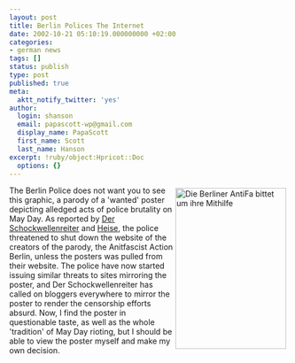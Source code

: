 ```yaml
---
layout: post
title: Berlin Polices The Internet
date: 2002-10-21 05:10:19.000000000 +02:00
categories:
- german news
tags: []
status: publish
type: post
published: true
meta:
  aktt_notify_twitter: 'yes'
author:
  login: shanson
  email: papascott-wp@gmail.com
  display_name: PapaScott
  first_name: Scott
  last_name: Hanson
excerpt: !ruby/object:Hpricot::Doc
  options: {}
---
```

<p><a href="http://www.papascott.de/wordpress/wp-content/uploads/2002/10/antifasuchegr.jpg" onclick="javascript:openPopup('/images/fotos/antifasuchegr.jpg',434,614);return false;"><img src="http://www.papascott.de/wordpress/wp-content/uploads/2002/10/antifasuche1.jpg" width="200" height="291" border="0" hspace="4" vspace="4" align="right" alt="Die Berliner AntiFa bittet um ihre Mithilfe" title="Click to open in new window" /></a> The Berlin Police does not want you to see this graphic, a parody of a 'wanted' poster depicting alledged acts of police brutality on May Day. As reported by <a href="http://www.schockwellenreiter.de/2002/10/18.html#a8578">Der Schockwellenreiter</a> and <a href="http://www.heise.de/newsticker/data/wst-18.10.02-003/">Heise</a>, the police threatened to shut down the website of the creators of the parody, the Anitfascist Action Berlin, unless the posters was pulled from their website. The police have now started issuing similar threats to sites mirroring the poster, and Der Schockwellenreiter has called on bloggers everywhere to mirror the poster to render the censorship efforts absurd. Now, I find the poster in questionable taste, as well as the whole 'tradition' of May Day rioting, but I should be able to view the poster myself and make my own decision.</p>
